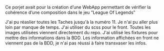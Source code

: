 Ce porjet avait pour la création d’une WebApp permettant de vérifier la cohérence d’une composition dans le jeu “League Of Legends”

J'ai pu réaslier toutes les Taches jusqu'à la numéro 11.
Je n'ai pu aller plus loin par manque de temps.
J'ai utiliser du scss pour le front.
Toutes les images utilisées viennent directement du repo.
J'ai utilisé les fixtures pour mettre des informations dans la BDD.
Les information affichées en front ne viennent pas de la BDD, je n'ai pas réussi à faire transvaser les infos.
